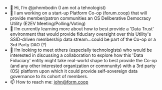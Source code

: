 - 👋 Hi, I’m @johnmbodin (I am not a tehnologist)
- 👀 I am working on a start-up Platform Co-op (forum.coop) that will provide member/patron communities an OS Deliberative Democracy Utility (E2EV Meeting/Polling/Voting)
- 🌱 I’m currently learning more about how to best provide a 'Data Trust' environment that would provide fiduciary oversight over this Utility's SSID-driven membership data stream...could be part of the Co-op or a 3rd Party DAO (?) 
- 💞️ I’m looking to meet others (especially technologists) who would be interested in discussing a collaboration to explore how this 'Data Fiduciary' entity might take real-world shape to best provide the Co-op (and any other interested organization or comnnunity) with a 3rd party (OS) platform upon which it could provide self-sovereign data governance to its cohort of members. 
- 📫 How to reach me: john@form.coop

<!---
johnmbodin/johnmbodin is a ✨ special ✨ repository because its `README.md` (this file) appears on your GitHub profile.
You can click the Preview link to take a look at your changes.
--->
